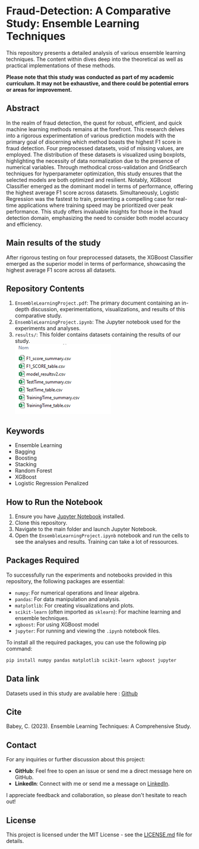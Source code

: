 # Fraud-Detection: A Comparative Study: Ensemble Learning Techniques

This repository presents a detailed analysis of various ensemble learning techniques. The content within dives deep into the theoretical as well as practical implementations of these methods. 

**Please note that this study was conducted as part of my academic curriculum. It may not be exhaustive, and there could be potential errors or areas for improvement.**

## Abstract

In the realm of fraud detection, the quest for robust, efficient, and quick machine learning methods remains at the forefront. This research delves into a rigorous experimentation of various prediction models with the primary goal of discerning which method boasts the highest F1 score in fraud detection. Four preprocessed datasets, void of missing values, are employed. The distribution of these datasets is visualized using boxplots, highlighting the necessity of data normalization due to the presence of numerical variables. Through methodical cross-validation and GridSearch techniques for hyperparameter optimization, this study ensures that the selected models are both optimized and resilient. Notably, XGBoost Classifier emerged as the dominant model in terms of performance, offering the highest average F1 score across datasets. Simultaneously, Logistic Regression was the fastest to train, presenting a compelling case for real-time applications where training speed may be prioritized over peak performance. This study offers invaluable insights for those in the fraud detection domain, emphasizing the need to consider both model accuracy and efficiency.

## Main results of the study 

After rigorous testing on four preprocessed datasets, the XGBoost Classifier emerged as the superior model in terms of performance, showcasing the highest average F1 score across all datasets.



## Repository Contents

1. `EnsembleLearningProject.pdf`: The primary document containing an in-depth discussion, experimentations, visualizations, and results of this comparative study.
2. `EnsembleLearningProject.ipynb`: The Jupyter notebook used for the experiments and analyses.
3. `results/`: This folder contains datasets containing the results of our study.  
   ![Results Visualization](table.png)

## Keywords

- Ensemble Learning
- Bagging
- Boosting
- Stacking
- Random Forest
- XGBoost
- Logistic Regression Penalized

## How to Run the Notebook

1. Ensure you have [Jupyter Notebook](https://jupyter.org/install) installed.
2. Clone this repository.
3. Navigate to the main folder and launch Jupyter Notebook.
4. Open the `EnsembleLearningProject.ipynb` notebook and run the cells to see the analyses and results. Training can take a lot of ressources.

## Packages Required

To successfully run the experiments and notebooks provided in this repository, the following packages are essential:

- `numpy`: For numerical operations and linear algebra.
- `pandas`: For data manipulation and analysis.
- `matplotlib`: For creating visualizations and plots.
- `scikit-learn` (often imported as `sklearn`): For machine learning and ensemble techniques.
- `xgboost`: For using XGBoost model
- `jupyter`: For running and viewing the `.ipynb` notebook files.

To install all the required packages, you can use the following pip command:

```bash
pip install numpy pandas matplotlib scikit-learn xgboost jupyter
```

## Data link

Datasets used in this study are available here : [Github](https://github.com/marrvolo/SCDA)


## Cite

Babey, C. (2023). Ensemble Learning Techniques: A Comprehensive Study.

## Contact

For any inquiries or further discussion about this project:

- **GitHub**: Feel free to open an issue or send me a direct message here on GitHub.
- **LinkedIn**: Connect with me or send me a message on [LinkedIn](https://www.linkedin.com/in/cassienbabey/).

I appreciate feedback and collaboration, so please don't hesitate to reach out!

## License

This project is licensed under the MIT License - see the [LICENSE.md](LICENSE.md) file for details.
